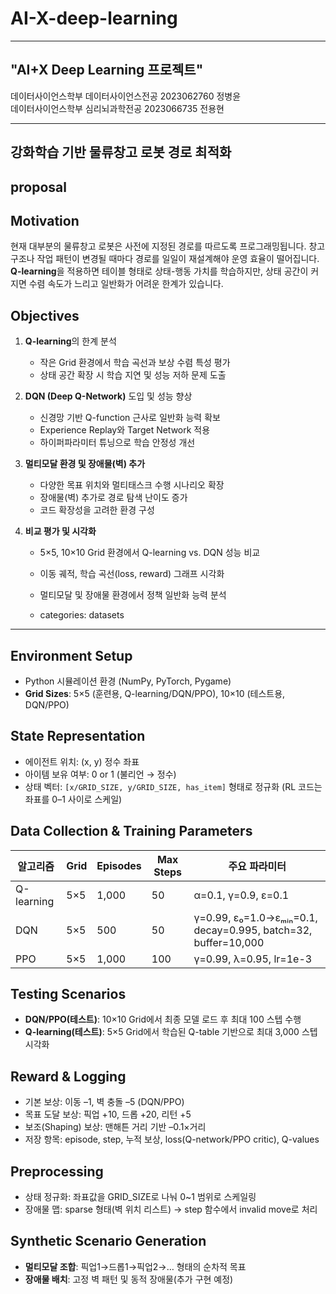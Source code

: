 # AI-X-deep-learning
---
"AI+X Deep Learning 프로젝트"
---
데이터사이언스학부 데이터사이언스전공 2023062760 정병윤  
데이터사이언스학부 심리뇌과학전공     2023066735 전용현

---
강화학습 기반 물류창고 로봇 경로 최적화
---
proposal
--------------------

## Motivation

현재 대부분의 물류창고 로봇은 사전에 지정된 경로를 따르도록 프로그래밍됩니다.
창고 구조나 작업 패턴이 변경될 때마다 경로를 일일이 재설계해야 운영 효율이 떨어집니다.
**Q-learning**을 적용하면 테이블 형태로 상태-행동 가치를 학습하지만, 상태 공간이 커지면 수렴 속도가 느리고 일반화가 어려운 한계가 있습니다.

## Objectives

1. **Q-learning**의 한계 분석

   * 작은 Grid 환경에서 학습 곡선과 보상 수렴 특성 평가
   * 상태 공간 확장 시 학습 지연 및 성능 저하 문제 도출
2. **DQN (Deep Q-Network)** 도입 및 성능 향상

   * 신경망 기반 Q-function 근사로 일반화 능력 확보
   * Experience Replay와 Target Network 적용
   * 하이퍼파라미터 튜닝으로 학습 안정성 개선
3. **멀티모달 환경 및 장애물(벽) 추가**

   * 다양한 목표 위치와 멀티태스크 수행 시나리오 확장
   * 장애물(벽) 추가로 경로 탐색 난이도 증가
   * 코드 확장성을 고려한 환경 구성
4. **비교 평가 및 시각화**

   * 5×5, 10×10 Grid 환경에서 Q-learning vs. DQN 성능 비교
   * 이동 궤적, 학습 곡선(loss, reward) 그래프 시각화
   * 멀티모달 및 장애물 환경에서 정책 일반화 능력 분석
  
   * categories: datasets
--------------------

## Environment Setup

* Python 시뮬레이션 환경 (NumPy, PyTorch, Pygame)
* **Grid Sizes**: 5×5 (훈련용, Q-learning/DQN/PPO), 10×10 (테스트용, DQN/PPO)

## State Representation

* 에이전트 위치: (x, y) 정수 좌표
* 아이템 보유 여부: 0 or 1 (불리언 → 정수)
* 상태 벡터: `[x/GRID_SIZE, y/GRID_SIZE, has_item]` 형태로 정규화 (RL 코드는 좌표를 0–1 사이로 스케일)

## Data Collection & Training Parameters

| 알고리즘       | Grid | Episodes | Max Steps | 주요 파라미터                                                       |
| ---------- | ---- | -------- | --------- | ------------------------------------------------------------- |
| Q-learning | 5×5  | 1,000    | 50        | α=0.1, γ=0.9, ε=0.1                                           |
| DQN        | 5×5  | 500      | 50        | γ=0.99, ε₀=1.0→εₘᵢₙ=0.1, decay=0.995, batch=32, buffer=10,000 |
| PPO        | 5×5  | 1,000    | 100       | γ=0.99, λ=0.95, lr=1e-3                                       |

## Testing Scenarios

* **DQN/PPO(테스트)**: 10×10 Grid에서 최종 모델 로드 후 최대 100 스텝 수행
* **Q-learning(테스트)**: 5×5 Grid에서 학습된 Q-table 기반으로 최대 3,000 스텝 시각화

## Reward & Logging

* 기본 보상: 이동 –1, 벽 충돌 –5 (DQN/PPO)
* 목표 도달 보상: 픽업 +10, 드롭 +20, 리턴 +5
* 보조(Shaping) 보상: 맨해튼 거리 기반 –0.1×거리
* 저장 항목: episode, step, 누적 보상, loss(Q-network/PPO critic), Q-values

## Preprocessing

* 상태 정규화: 좌표값을 GRID\_SIZE로 나눠 0\~1 범위로 스케일링
* 장애물 맵: sparse 형태(벽 위치 리스트) → step 함수에서 invalid move로 처리

## Synthetic Scenario Generation

* **멀티모달 조합**: 픽업1→드롭1→픽업2→… 형태의 순차적 목표
* **장애물 배치**: 고정 벽 패턴 및 동적 장애물(추가 구현 예정)

<!-- TODO: 실제 장애물 맵 예시 이미지, 목표 위치 조합 표 삽입 -->

